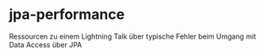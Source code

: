 # jpa-performance
Ressourcen zu einem Lightning Talk über typische Fehler beim Umgang mit Data Access über JPA

